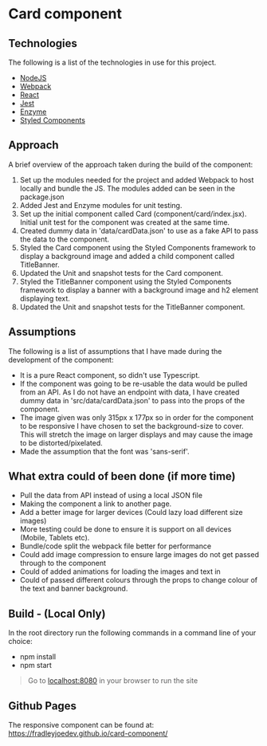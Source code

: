 # Card component

## Technologies

The following is a list of the technologies in use for this project.

* [NodeJS](https://nodejs.org/)
* [Webpack](https://webpack.js.org/)
* [React](https://reactjs.org/)
* [Jest](https://jestjs.io/)
* [Enzyme](https://airbnb.io/enzyme/)
* [Styled Components](https://styled-components.com/)

## Approach

A brief overview of the approach taken during the build of the component:

1) Set up the modules needed for the project and added Webpack to host locally and bundle the JS. The modules added can be seen in the package.json
2) Added Jest and Enzyme modules for unit testing. 
3) Set up the initial component called Card (component/card/index.jsx). Initial unit test for the component was created at the same time.
4) Created dummy data in 'data/cardData.json' to use as a fake API to pass the data to the component.
5) Styled the Card component using the Styled Components framework to display a background image and added a child component called TitleBanner.
6) Updated the Unit and snapshot tests for the Card component.
7) Styled the TitleBanner component using the Styled Components framework to display a banner with a background image and h2 element displaying text.
8) Updated the Unit and snapshot tests for the TitleBanner component.

## Assumptions

The following is a list of assumptions that I have made during the development of the component:

* It is a pure React component, so didn't use Typescript.
* If the component was going to be re-usable the data would be pulled from an API. As I do not have an endpoint with data, I have created dummy data in 'src/data/cardData.json' to pass into the props of the component.
* The image given was only 315px x 177px so in order for the component to be responsive I have chosen to set the background-size to cover. This will stretch the image on larger displays and may cause the image to be distorted/pixelated. 
* Made the assumption that the font was 'sans-serif'.


## What extra could of been done (if more time)

* Pull the data from API instead of using a local JSON file
* Making the component a link to another page.
* Add a better image for larger devices (Could lazy load different size images)
* More testing could be done to ensure it is support on all devices (Mobile, Tablets etc).
* Bundle/code split the webpack file better for performance
* Could add image compression to ensure large images do not get passed through to the component
* Could of added animations for loading the images and text in
* Could of passed different colours through the props to change colour of the text and banner background.

## Build - (Local Only)

In the root directory run the following commands in a command line of your choice:
* npm install
* npm start
> Go to [localhost:8080](http://localhost:8080/) in your browser to run the site

## Github Pages

The responsive component can be found at: https://fradleyjoedev.github.io/card-component/

